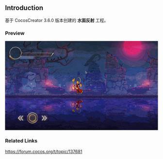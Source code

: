 ## Introduction
基于 CocosCreator 3.6.0 版本创建的 **水面反射** 工程。

### Preview
![image](../../../gif/202207/2022072101.gif)

### Related Links
https://forum.cocos.org/t/topic/137681
